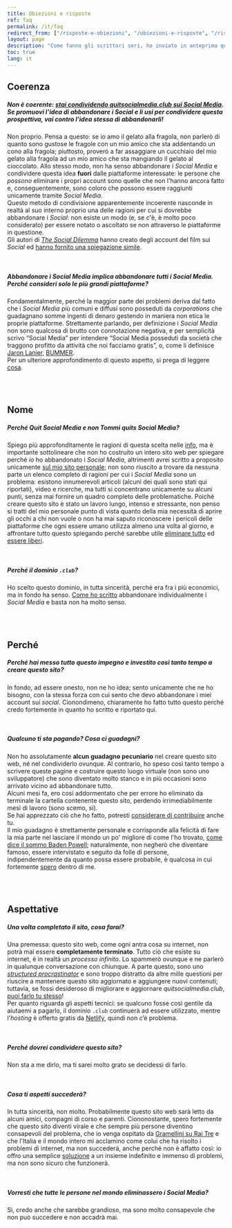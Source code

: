 ```yaml
---
title: Obiezioni e risposte
ref: faq
permalink: /it/faq
redirect_from: ["/risposte-e-obiezioni", "/obiezioni-e-risposte", "/risposte-obiezioni", "/obiezioni-risposte"]
layout: page
description: "Come fanno gli scrittori seri, ho inviato in anteprima questo sito a persone particolarmente informate su questi temi e di cui valuto molto l'opinione affinché condividessero con me le loro impressioni. In stile pseudo-filosofico, affronto alcune delle loro domande ed obiezioni qui di seguito."
toc: true
lang: it
---
```

## Coerenza

##### *Non è coerente: <u>stai condividendo <cite><a href="/">quitsocialmedia.club</a></cite> **sui** Social Media</u>. Se promuovi l'idea di abbandonare i* Social *e li usi per condividere questa prospettiva, vai contro l'idea stessa di abbandonarli!*

Non proprio. Pensa a questo: se io amo il gelato alla fragola, non parlerò di quanto sono gustose le fragole con un mio amico che sta addentando un cono alla fragola; piuttosto, proverò a far assaggiare un cucchiaio del mio gelato alla fragola ad un mio amico che sta mangiando il gelato al cioccolato. Allo stesso modo, non ha senso abbandonare i *Social Media* e condividere questa idea **fuori** dalle piattaforme interessate: le persone che *possono* eliminare i propri account sono quelle che non l'hanno ancora fatto e, conseguentemente, sono coloro che possono essere raggiunti unicamente tramite *Social Media*.   
Questo metodo di condivisione apparentemente incoerente nasconde in realtà al suo interno proprio una delle ragioni per cui si dovrebbe abbandonare i *Social*: non esiste un modo (e, se c'è, è molto poco considerato) per essere notato o ascoltato se non attraverso le piattaforme in questione.   
Gli autori di <cite><a href="https://thesocialdilemma.com" rel="noopener noreferrer" target="_blank" title="The Social Dilemma">The Social Dilemma</a></cite> hanno creato degli account del film sui *Social* ed [hanno fornito  una spiegazione simile](https://www.thesocialdilemma.com/code-of-ethics/ "The Social Dilemma’s Code of Ethics").

<br>

##### *Abbandonare i* Social Media *implica abbandonare **tutti** i* Social Media. *Perché consideri solo le più grandi piattaforme?*
Fondamentalmente, perché la maggior parte dei problemi deriva dal fatto che i *Social Media* più comuni e diffusi sono posseduti da *corporations* che guadagnano somme ingenti di denaro gestendo in maniera non etica le proprie piattaforme. Strettamente parlando, per definizione i *Social Media* non sono qualcosa di brutto con connotazione negativa, e per semplicità scrivo “Social Media” per intendere “Social Media posseduti da società che traggono profitto da attività che noi facciamo gratis”, o, come li definisce [Jaron Lanier](http://jaronlanier.com "Jaron Lanier"), [BUMMER](https://thefourthrevolution.org/wordpress/archives/6262 "How BUMMER Became a New Acronym for Social Media").   
Per un ulteriore approfondimento di questo aspetto, si prega di leggere [cosa](/cosa "Cosa sono i Social Media?").

<br>
<br>

## Nome

##### *Perché <cite>Quit Social Media</cite> e non <cite>Tommi quits Social Media</cite>?*

Spiego più approfonditamente le ragioni di questa scelta nelle [info](/info "Info - quitsocialmedia.club"), ma è importante sottolineare che non ho costruito un intero sito web per spiegare perché *io* ho abbandonato i *Social Media*, altrimenti avrei scritto a proposito unicamente [sul mio sito personale](https://tommi.space "tommi.space"); non sono riuscito a trovare da nessuna parte un elenco completo di ragioni per cui i *Social Media* sono un problema: esistono innumerevoli articoli (alcuni dei quali sono stati qui riportati), video e ricerche, ma tutti si concentrano unicamente su alcuni punti, senza mai fornire un quadro completo delle problematiche. Poiché creare questo sito è stato un lavoro lungo, intenso e stressante, non penso si tratti del mio personale punto di vista quanto della mia necessità di aprire gli occhi a chi non vuole o non ha mai saputo riconoscere i pericoli delle piattaforme che ogni essere umano utilizza almeno una volta al giorno, e affrontare tutto questo spiegando perché sarebbe utile [eliminare tutto](/elimina) ed [essere liberi](/soluzioni).

<br>

##### *Perché il dominio `.club`?*

Ho scelto questo dominio, in tutta sincerità, perché era fra i più economici, ma in fondo ha senso. [Come ho scritto](/info "Quit Social Media Info") abbandonare individualmente i *Social Media* e basta non ha molto senso.

<br>
<br>

## Perché

##### *Perché hai messo tutto questo impegno e investito così tanto tempo a creare questo sito?*

In fondo, ad essere onesto, non ne ho idea; sento unicamente che ne ho bisogno, con la stessa forza con cui sento che devo abbandonare i miei account sui *social*. Cionondimeno, chiaramente ho fatto tutto questo perché credo fortemente in quanto ho scritto e riportato qui.

<br>

##### *Qualcuno ti sta pagando? Cosa ci guadagni?*

Non ho assolutamente **alcun guadagno pecuniario** nel creare questo sito web, né nel condividerlo ovunque. Al contrario, ho speso così tanto tempo a scrivere queste pagine e costruire questo luogo virtuale (non sono uno sviluppatore) che sono diventato molto stanco e in più occasioni sono arrivato vicino ad abbandonare tutto.\
Alcuni mesi fa, ero così addormentato che per errore ho eliminato da terminale la cartella contenente questo sito, perdendo irrimediabilmente mesi di lavoro (sono scemo, sì).\
Se hai apprezzato ciò che ho fatto, potresti [considerare di contribuire](/contribuisci "Contribuisci") anche tu.\
Il mio guadagno è strettamente personale e corrisponde alla felicità di fare la mia parte nel lasciare il mondo un po' migliore di come l'ho trovato, [come dice il sommo Baden Powell](https://hyp.is/LrTvBopgEeqMqF-McSiwCw/it.scoutwiki.org/Citazioni_di_Baden-Powell "Cercate di lasciare questo mondo un po’ migliore di quanto non l’avete trovato"); naturalmente, non negherò che diventare famoso, essere intervistato e seguito da folle di persone, indipendentemente da quanto possa essere probabile, è qualcosa in cui fortemente [spero](#aspettative "Aspettative") dentro di me.

<br>
<br>

## Aspettative

##### *Una volta completato il sito, cosa farai?*

Una premessa: questo sito web, come ogni antra cosa su internet, non potrà mai essere **completamente terminato**. Tutto ciò che esiste su internet, è in realtà un *processo infinito*.
Lo spammerò ovunque e ne parlerò in qualunque conversazione con chiunque. A parte questo, sono uno [*structured procrastinator*](http://structuredprocrastination.com "Structured Procrastination") e sono troppo distratto da altre mille questioni per riuscire a mantenere questo sito aggiornato e aggiungere nuovi contenuti; tuttavia, se fossi desideroso di migliorare e aggiornare *quitsocialmedia.club*, [puoi farlo tu stesso](/contribuisci "Contribuisci")!\
Per quanto riguarda gli aspetti tecnici: se qualcuno fosse così gentile da aiutaemi a pagarlo, il dominio `.club` continuerà ad essere utilizzato, mentre l'*hosting* è offerto gratis da [Netlify](https://netlify.com "Netlify"), quindi non c’è problema.

<br>

##### *Perché dovrei condividere questo sito?*

Non sta a me dirlo, ma ti sarei molto grato se decidessi di farlo.

<br>

##### *Cosa ti aspetti succederà?*

In tutta sincerità, non molto. Probabilmente questo sito web sarà letto da alcuni amici, compagni di corso e parenti. Ciononostante, spero fortemente che questo sito diventi virale e che sempre più persone diventino consapevoli del problema, che io venga ospitato da [Gramellini su Rai Tre](https://www.raiplay.it/programmi/leparoledellasettimana "Le Parole della Settimana su Rai Play") e che l'Italia e il mondo intero mi acclamino come colui che ha risolto i problemi di internet, ma non succederà, anche perché non è affatto così: io offro una semplice [soluzione](/soluzioni "Soluzioni") a un insieme indefinito e immenso di problemi, ma non sono sicuro che funzionerà.

<br>

##### *Vorresti che tutte le persone nel mondo eliminassero i Social Media?*

Sì, credo anche che sarebbe grandioso, ma sono molto consapevole che non può succedere e non accadrà mai.